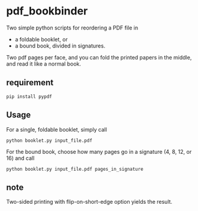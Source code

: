 # pdf_bookbinder

Two simple python scripts for reordering a PDF file in 
* a foldable booklet, or
* a bound book, divided in signatures. 

Two pdf pages per face, and you can fold the printed papers in the middle, and read it like a normal book. 

## requirement

```
pip install pypdf
```

## Usage

For a single, foldable booklet, simply call
```
python booklet.py input_file.pdf
```

For the bound book, choose how many pages go in a signature (4, 8, 12, or 16) and call
```
python booklet.py input_file.pdf pages_in_signature
```

## note

Two-sided printing with flip-on-short-edge option yields the result. 